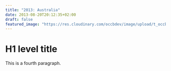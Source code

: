 ```yaml
---
title: "2013: Australia"
date: 2013-08-20T20:12:35+02:00
draft: false
featured_image: "https://res.cloudinary.com/occbdev/image/upload/t_occbdev_gallery_teaser/images/travel/2013/australia/Poster009.jpg"
---
```


# H1 level title

This is a fourth paragraph.